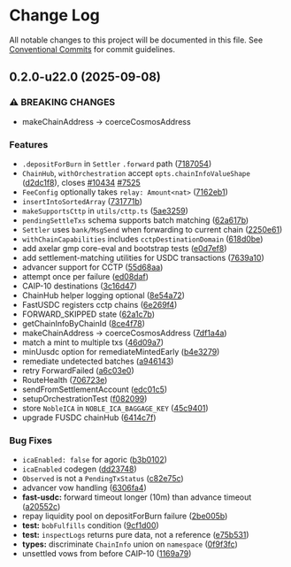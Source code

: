 # Change Log

All notable changes to this project will be documented in this file.
See [Conventional Commits](https://conventionalcommits.org) for commit guidelines.

## 0.2.0-u22.0 (2025-09-08)

### ⚠ BREAKING CHANGES

* makeChainAddress  -> coerceCosmosAddress

### Features

* `.depositForBurn` in `Settler` `.forward` path ([7187054](https://github.com/Agoric/agoric-sdk/commit/7187054b7bc4c3ffeb6995488f961dac6c288519))
* `ChainHub`, `withOrchestration` accept `opts.chainInfoValueShape` ([d2dc1f8](https://github.com/Agoric/agoric-sdk/commit/d2dc1f8ef8b0af78c60b1bded8fda30e2929b57c)), closes [#10434](https://github.com/Agoric/agoric-sdk/issues/10434) [#7525](https://github.com/Agoric/agoric-sdk/issues/7525)
* `FeeConfig` optionally takes `relay: Amount<nat>` ([7162eb1](https://github.com/Agoric/agoric-sdk/commit/7162eb15fdc1312cfa32d1a3117291c0845e6b55))
* `insertIntoSortedArray` ([731771b](https://github.com/Agoric/agoric-sdk/commit/731771b6fbbe81cf62130991473cd0fd8c4c01cf))
* `makeSupportsCttp` in `utils/cttp.ts` ([5ae3259](https://github.com/Agoric/agoric-sdk/commit/5ae32599e2f081427d0c0818b83ddc61c3a1df29))
* `pendingSettleTxs` schema supports batch matching ([62a617b](https://github.com/Agoric/agoric-sdk/commit/62a617b1ac788a531cc6fec812e6bc1c6e00a50c))
* `Settler` uses `bank/MsgSend` when forwarding to current chain ([2250e61](https://github.com/Agoric/agoric-sdk/commit/2250e61649dba73820f799ff33309445b7dfb885))
* `withChainCapabilities` includes `cctpDestinationDomain` ([618d0be](https://github.com/Agoric/agoric-sdk/commit/618d0be136316fbd95be8e6205da1989edb48e60))
* add axelar gmp core-eval and bootstrap tests ([e0d7ef8](https://github.com/Agoric/agoric-sdk/commit/e0d7ef82f1fc4ea42c6fc8ae7faaf5c74de8e36e))
* add settlement-matching utilities for USDC transactions ([7639a10](https://github.com/Agoric/agoric-sdk/commit/7639a1058a92d0c3eddb9a0940c842f2b8d55b1a))
* advancer support for CCTP ([55d68aa](https://github.com/Agoric/agoric-sdk/commit/55d68aa925af571709fe49884d887b4f79b914a2))
* attempt once per failure ([ed08daf](https://github.com/Agoric/agoric-sdk/commit/ed08daf9b345570ed84462c31a430a98ea3c3966))
* CAIP-10 destinations ([3c16d47](https://github.com/Agoric/agoric-sdk/commit/3c16d474a9d1e4ea3321046287dcce58653dcde5))
* ChainHub helper logging optional ([8e54a72](https://github.com/Agoric/agoric-sdk/commit/8e54a7270a11ad7cb4f064a90f2f41a1da000d5f))
* FastUSDC registers cctp chains ([6e269f4](https://github.com/Agoric/agoric-sdk/commit/6e269f4efd1ff2d53609346e375e3215d5392eac))
* FORWARD_SKIPPED state ([62a1c7b](https://github.com/Agoric/agoric-sdk/commit/62a1c7b10b24839b63e657f18baaf581e62a9cc1))
* getChainInfoByChainId ([8ce4f78](https://github.com/Agoric/agoric-sdk/commit/8ce4f78793d2daca8b7ef4e14f605b9eaa94ba4d))
* makeChainAddress  -> coerceCosmosAddress ([7df1a4a](https://github.com/Agoric/agoric-sdk/commit/7df1a4ab679186832411df65379e9a515b12814c))
* match a mint to multiple txs ([46d09a7](https://github.com/Agoric/agoric-sdk/commit/46d09a7f249d502b77454a87491b0b2044e2dce6))
* minUusdc option for remediateMintedEarly ([b4e3279](https://github.com/Agoric/agoric-sdk/commit/b4e327916431e75ef78e9bbfbb676edc2f1d4028))
* remediate undetected batches ([a946143](https://github.com/Agoric/agoric-sdk/commit/a94614391b69da3fb67f6b6684f5f50939c759f4))
* retry ForwardFailed ([a6c03e0](https://github.com/Agoric/agoric-sdk/commit/a6c03e080238219422716191572992897a51d0e6))
* RouteHealth ([706723e](https://github.com/Agoric/agoric-sdk/commit/706723e95f341e52993af9deafdcd28bbad2a021))
* sendFromSettlementAccount ([edc01c5](https://github.com/Agoric/agoric-sdk/commit/edc01c5bcdd1917ece49bf11ad447339961650dc))
* setupOrchestrationTest ([f082099](https://github.com/Agoric/agoric-sdk/commit/f08209916d9fe97f8df5a333e3e12ddf695d2421))
* store `NobleICA` in `NOBLE_ICA_BAGGAGE_KEY` ([45c9401](https://github.com/Agoric/agoric-sdk/commit/45c940124e4d27d054d80900e8011d65ce97af70))
* upgrade FUSDC chainHub ([6414c7f](https://github.com/Agoric/agoric-sdk/commit/6414c7fb46c5060cf090e5685b9b477684ad0daf))

### Bug Fixes

* `icaEnabled: false` for agoric ([b3b0102](https://github.com/Agoric/agoric-sdk/commit/b3b01027f558b81824629bdf7280b1a68443603a))
* `icaEnabled` codegen ([dd23748](https://github.com/Agoric/agoric-sdk/commit/dd237485d934ffd2a66af99f54f6f914e4d92fa5))
* `Observed` is not a `PendingTxStatus` ([c82e75c](https://github.com/Agoric/agoric-sdk/commit/c82e75c0159e9e074d81f354f08c43089f7a1557))
* advancer vow handling ([6306fa4](https://github.com/Agoric/agoric-sdk/commit/6306fa4c8afe6f699eac407c7f576760a8cbc422))
* **fast-usdc:** forward timeout longer (10m) than advance timeout ([a20552c](https://github.com/Agoric/agoric-sdk/commit/a20552cbcadb665b10fe307914f994c3ef3c54c2))
* repay liquidity pool on depositForBurn failure ([2be005b](https://github.com/Agoric/agoric-sdk/commit/2be005b0eaa3de364f0550232f1581f747f46f2f))
* **test:** `bobFulfills` condition ([9cf1d00](https://github.com/Agoric/agoric-sdk/commit/9cf1d0032894fc2492af741efa18e0edf46d4f45))
* **test:** `inspectLogs` returns pure data, not a reference ([e75b531](https://github.com/Agoric/agoric-sdk/commit/e75b531e3e19817dad5eb6ea4c3d3fe9391495c7))
* **types:** discriminate `ChainInfo` union on `namespace` ([0f9f3fc](https://github.com/Agoric/agoric-sdk/commit/0f9f3fcbdd9da33b2eca1c02a2f7189c5405e8ff))
* unsettled vows from before CAIP-10 ([1169a79](https://github.com/Agoric/agoric-sdk/commit/1169a791a9a5623d53979c4a02305563f10ce988))
